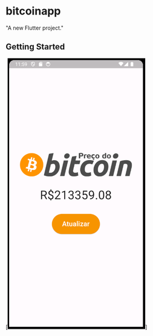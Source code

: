 # bitcoinapp

"A new Flutter project."

## Getting Started

[![Product Name Screen Shot][product-screenshot]]

<!-- MARKDOWN LINKS & IMAGES -->
<!-- https://www.markdownguide.org/basic-syntax/#reference-style-links -->
[product-screenshot]: Imagens/tela1.PNG
